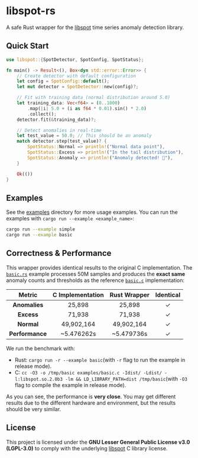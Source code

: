 # libspot-rs

A safe Rust wrapper for the [libspot](https://github.com/asiffer/libspot) time series anomaly detection library.

## Quick Start

```rust
use libspot::{SpotDetector, SpotConfig, SpotStatus};

fn main() -> Result<(), Box<dyn std::error::Error>> {
    // Create detector with default configuration
    let config = SpotConfig::default();
    let mut detector = SpotDetector::new(config)?;

    // Fit with training data (normal distribution around 5.0)
    let training_data: Vec<f64> = (0..1000)
        .map(|i| 5.0 + (i as f64 * 0.01).sin() * 2.0)
        .collect();
    detector.fit(&training_data)?;

    // Detect anomalies in real-time
    let test_value = 50.0; // This should be an anomaly
    match detector.step(test_value)? {
        SpotStatus::Normal => println!("Normal data point"),
        SpotStatus::Excess => println!("In the tail distribution"),
        SpotStatus::Anomaly => println!("Anomaly detected! 🚨"),
    }

    Ok(())
}
```

## Examples

See the [examples](./examples) directory for more usage examples.
You can run the examples with `cargo run --example <example_name>`:

```bash
cargo run --example simple
cargo run --example basic
```

## Correctness & Performance

This wrapper provides identical results to the original C implementation. The [`basic.rs`](./examples/basic.rs) example processes 50M samples and produces the **exact same** anomaly counts and thresholds as the reference [`basic.c`](https://asiffer.github.io/libspot/20_get_started/) implementation:

| Metric | C Implementation | Rust Wrapper | Identical |
|:------:|:----------------:|:------------:|:--------:|
| **Anomalies** | 25,898 | 25,898 | ✓ |
| **Excess** | 71,938 | 71,938 | ✓ |
| **Normal** | 49,902,164 | 49,902,164 | ✓ |
| **Performance** | ~5.476262s | ~5.479736s | ✓ |

We run the benchmark with:
- Rust: `cargo run -r --example basic`(with `-r` flag to run the example in release mode).
- C: `cc -O3 -o /tmp/basic examples/basic.c -Idist/ -Ldist/ -l:libspot.so.2.0b3 -lm && LD_LIBRARY_PATH=dist /tmp/basic`(with `-O3` flag to compile the example in release mode).

As you can see, the performance is **very close**. You may get different results due to the different hardware and environment, but the results should be very similar.

## License

This project is licensed under the **GNU Lesser General Public License v3.0 (LGPL-3.0)**
to comply with the underlying [libspot](https://github.com/asiffer/libspot) C library license.
